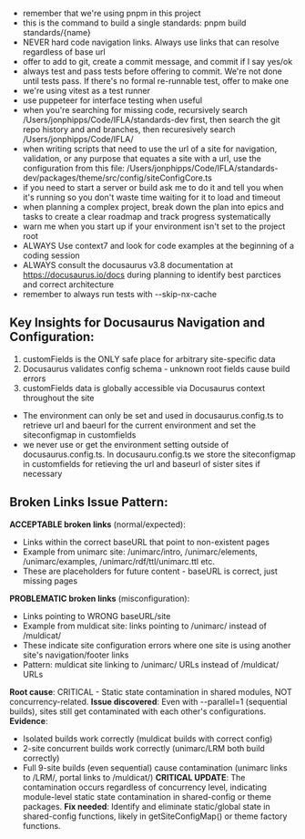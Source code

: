- remember that we're using pnpm in this project
- this is the command to build a single standards: pnpm build standards/{name}
- NEVER hard code navigation links. Always use links that can resolve regardless of base url
- offer to add to git, create a commit message, and commit if I say yes/ok
- always test and pass tests before offering to commit. We're not done until tests pass. If there's no formal re-runnable test, offer to make one
- we're using vitest as a test runner
- use puppeteer for interface testing when useful
- when you're searching for missing code, recursively search /Users/jonphipps/Code/IFLA/standards-dev first, then search the git repo history and and branches, then recuresively search /Users/jonphipps/Code/IFLA/
- when writing scripts that need to use the url of a site for navigation, validation, or any purpose that equates a site with a url, use the configuration from this file: /Users/jonphipps/Code/IFLA/standards-dev/packages/theme/src/config/siteConfigCore.ts
- if you need to start a server or build ask me to do it and tell you when it's running so you don't waste time waiting for it to load and timeout
- when planning a complex project, break down the plan into epics and tasks to create a clear roadmap and track progress systematically
- warn me when you start up if your environment isn't set to the project root
- ALWAYS Use context7 and look for code examples at the beginning of a coding session
- ALWAYS consult the docusaurus v3.8 documentation at https://docusaurus.io/docs during planning to identify best parctices and correct architecture
- remember to always run tests with --skip-nx-cache

## Key Insights for Docusaurus Navigation and Configuration:

  1. customFields is the ONLY safe place for arbitrary site-specific data
  2. Docusaurus validates config schema - unknown root fields cause build errors
  3. customFields data is globally accessible via Docusaurus context throughout the site

- The environment can only be set and used in docusaurus.config.ts to retrieve url and baeurl for the current environment and set the siteconfigmap in customfields
- we never use or get the environment setting outside of docusaurus.config.ts. In docusauru.config.ts we store the siteconfigmap in customfields for retieving the url and baseurl of sister sites if necessary

## Broken Links Issue Pattern:

**ACCEPTABLE broken links** (normal/expected):
- Links within the correct baseURL that point to non-existent pages
- Example from unimarc site: /unimarc/intro, /unimarc/elements, /unimarc/examples, /unimarc/rdf/ttl/unimarc.ttl etc.
- These are placeholders for future content - baseURL is correct, just missing pages

**PROBLEMATIC broken links** (misconfiguration):
- Links pointing to WRONG baseURL/site 
- Example from muldicat site: links pointing to /unimarc/ instead of /muldicat/
- These indicate site configuration errors where one site is using another site's navigation/footer links
- Pattern: muldicat site linking to /unimarc/ URLs instead of /muldicat/ URLs

**Root cause**: CRITICAL - Static state contamination in shared modules, NOT concurrency-related.
**Issue discovered**: Even with --parallel=1 (sequential builds), sites still get contaminated with each other's configurations.
**Evidence**: 
- Isolated builds work correctly (muldicat builds with correct config)
- 2-site concurrent builds work correctly (unimarc/LRM both build correctly)  
- Full 9-site builds (even sequential) cause contamination (unimarc links to /LRM/, portal links to /muldicat/)
**CRITICAL UPDATE**: The contamination occurs regardless of concurrency level, indicating module-level static state contamination in shared-config or theme packages.
**Fix needed**: Identify and eliminate static/global state in shared-config functions, likely in getSiteConfigMap() or theme factory functions.